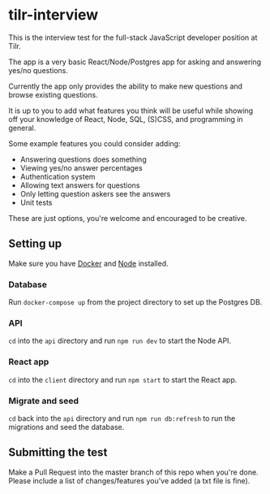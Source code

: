 # tilr-interview

This is the interview test for the full-stack JavaScript developer position at Tilr.

The app is a very basic React/Node/Postgres app for asking and answering yes/no questions.

Currently the app only provides the ability to make new questions and browse existing questions.

It is up to you to add what features you think will be useful while showing off your knowledge of React, Node, SQL, (S)CSS, and programming in general.

Some example features you could consider adding:

- Answering questions does something
- Viewing yes/no answer percentages
- Authentication system
- Allowing text answers for questions
- Only letting question askers see the answers
- Unit tests

These are just options, you're welcome and encouraged to be creative.

## Setting up

Make sure you have [Docker](https://www.docker.com/get-started) and [Node](https://nodejs.org/en/) installed.

### Database

Run `docker-compose up` from the project directory to set up the Postgres DB.

### API

`cd` into the `api` directory and run `npm run dev` to start the Node API.

### React app

`cd` into the `client` directory and run `npm start` to start the React app.

### Migrate and seed

`cd` back into the `api` directory and run `npm run db:refresh` to run the migrations and seed the database.

## Submitting the test

Make a Pull Request into the master branch of this repo when you're done.
Please include a list of changes/features you've added (a txt file is fine).
